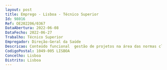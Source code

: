 ```yaml
--- 
layout: post
title: Emprego - Lisboa - Técnico Superior
Id: 98016
Ref: OE202206/0367
DataAbertura: 2022-06-08
DataFecho: 2022-06-27
Trabalho: Técnico Superior
Empregador: Direção-Geral da Saúde
Descricao: Conteúdo funcional  gestão de projetos na área das normas clinicas e organizacionais para a qualidade do sistema de saúde  contribuir para gestão da programação, elaboração, revisão e atualização de normas baseadas na melhor evidência científica para o sistema de saúde  colaborar na definição e aplicação de instrumentos que promovam a divulgação e a implementação de normas no sistema de saúde, com recurso a ferramentas digitais e de comunicação da saúde.Perfil de Competências  experiência profissional relevante na área de gestão e coordenação de projetos, incluindo projetos de financiamento europeus, gestão de equipas, preparação, condução e sistematização de reuniões de trabalho multidisciplinares  conhecimentos em revisão e edição documental  fluência da língua inglesa falada e escrita  elevado domínio de ferramentas digitais na ótica do utilizador  Word, Excel, PowerPoint, Outlook, SPSS, Prezi Publisher. Aptidão e capacidade para trabalhar em equipa  facilidade no relacionamento interpessoal  elevada capacidade de comunicação verbal e escrita  capacidade de adaptação a novos desafios profissionais, responsabilidade e compromisso com a obtenção de resultados e com o serviço público.
CodigoPostal: 1049-005 LISBOA
Concelho: Lisboa
Distrito: Lisboa
--- 
```

